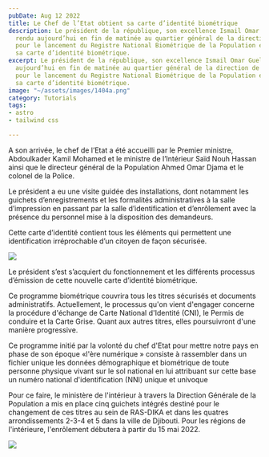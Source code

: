 ```yaml
---
pubDate: Aug 12 2022
title: Le Chef de l’Etat obtient sa carte d’identité biométrique
description: Le président de la république, son excellence Ismail Omar Guelleh s’est
  rendu aujourd’hui en fin de matinée au quartier général de la direction de la population
  pour le lancement du Registre National Biométrique de la Population et pour recevoir
  sa carte d’identité biométrique.
excerpt: Le président de la république, son excellence Ismail Omar Guelleh s’est rendu
  aujourd’hui en fin de matinée au quartier général de la direction de la population
  pour le lancement du Registre National Biométrique de la Population et pour recevoir
  sa carte d’identité biométrique.
image: "~/assets/images/1404a.png"
category: Tutorials
tags:
- astro
- tailwind css

---
```

A son arrivée, le chef de l’Etat a été accueilli par le Premier ministre, Abdoulkader Kamil Mohamed et le ministre de l’Intérieur Saïd Nouh Hassan ainsi que le directeur général de la Population Ahmed Omar Djama et le colonel de la Police.

Le président a eu une visite guidée des installations, dont notamment les guichets d’enregistrements et les formalités administratives à la salle d’impression en passant par la salle d’identification et d’enrôlement avec la présence du personnel mise à la disposition des demandeurs.

Cette carte d’identité contient tous les éléments qui permettent une identification irréprochable d’un citoyen de façon sécurisée.

![](/images/1404b.png)

Le président s’est s’acquiert du fonctionnement et les différents processus d’émission de cette nouvelle carte d’identité biométrique.

Ce programme biométrique couvrira tous les titres sécurisés et documents administratifs. Actuellement, le processus qu'on vient d'engager concerne la procédure d'échange de Carte National d'Identité (CNI), le Permis de conduire et la Carte Grise. Quant aux autres titres, elles poursuivront d'une manière progressive.

Ce programme initié par la volonté du chef d'Etat pour mettre notre pays en phase de son époque «l'ère numérique » consiste à rassembler dans un fichier unique les données démographique et biométrique de toute personne physique vivant sur le sol national en lui attribuant sur cette base un numéro national d'identification (NNI) unique et univoque

Pour ce faire, le ministère de l'intérieur à travers la Direction Générale de la Population a mis en place cinq guichets intégrés destiné pour le changement de ces titres au sein de RAS-DIKA et dans les quatres arrondissements 2-3-4 et 5 dans la ville de Djibouti. Pour les régions de l'intérieure, l'enrôlement débutera à partir du 15 mai 2022.

![](/images/1404c.png)